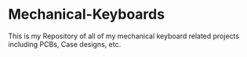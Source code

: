 # Mechanical-Keyboards
This is my Repository of all of my mechanical keyboard related projects including PCBs, Case designs, etc. 
